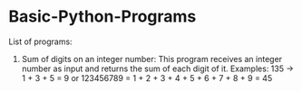 # Basic-Python-Programs
List of programs:

1) Sum of digits on an integer number:
  This program receives an integer number as input and returns the sum of each digit of it.
  Examples: 135 -> 1 + 3 + 5 = 9  or 123456789 = 1 + 2 + 3 + 4 + 5 + 6 + 7 + 8 + 9 = 45 
